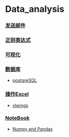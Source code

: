 # Data_analysis

### [发送邮件](AutoSendEmail.py)

### [正则表达式](regex.md)

### [可视化](data_visual)

### [数据库](Data_analysis/SQL)
  
  * [postgreSQL](Data_analysis/SQL/postgreSQL.md)

### [操作Excel](Data_analysis/Excel)
  
  * [xlwings](Data_analysis/Excel/xlwings)
  
### [NoteBook](Data_analysis/notebook)

  * [Numpy and Pandas]()
